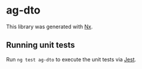 # ag-dto

This library was generated with [Nx](https://nx.dev).

## Running unit tests

Run `ng test ag-dto` to execute the unit tests via [Jest](https://jestjs.io).
